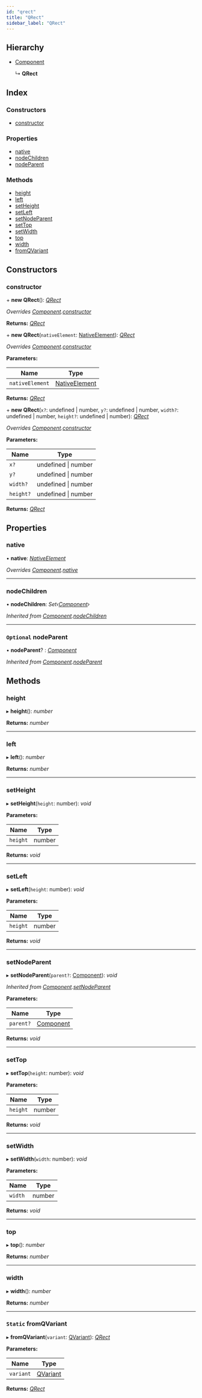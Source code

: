 ```yaml
---
id: "qrect"
title: "QRect"
sidebar_label: "QRect"
---
```


## Hierarchy

* [Component](component.md)

  ↳ **QRect**

## Index

### Constructors

* [constructor](qrect.md#constructor)

### Properties

* [native](qrect.md#native)
* [nodeChildren](qrect.md#nodechildren)
* [nodeParent](qrect.md#optional-nodeparent)

### Methods

* [height](qrect.md#height)
* [left](qrect.md#left)
* [setHeight](qrect.md#setheight)
* [setLeft](qrect.md#setleft)
* [setNodeParent](qrect.md#setnodeparent)
* [setTop](qrect.md#settop)
* [setWidth](qrect.md#setwidth)
* [top](qrect.md#top)
* [width](qrect.md#width)
* [fromQVariant](qrect.md#static-fromqvariant)

## Constructors

###  constructor

\+ **new QRect**(): *[QRect](qrect.md)*

*Overrides [Component](component.md).[constructor](component.md#constructor)*

**Returns:** *[QRect](qrect.md)*

\+ **new QRect**(`nativeElement`: [NativeElement](../globals.md#nativeelement)): *[QRect](qrect.md)*

*Overrides [Component](component.md).[constructor](component.md#constructor)*

**Parameters:**

Name | Type |
------ | ------ |
`nativeElement` | [NativeElement](../globals.md#nativeelement) |

**Returns:** *[QRect](qrect.md)*

\+ **new QRect**(`x?`: undefined | number, `y?`: undefined | number, `width?`: undefined | number, `height?`: undefined | number): *[QRect](qrect.md)*

*Overrides [Component](component.md).[constructor](component.md#constructor)*

**Parameters:**

Name | Type |
------ | ------ |
`x?` | undefined &#124; number |
`y?` | undefined &#124; number |
`width?` | undefined &#124; number |
`height?` | undefined &#124; number |

**Returns:** *[QRect](qrect.md)*

## Properties

###  native

• **native**: *[NativeElement](../globals.md#nativeelement)*

*Overrides [Component](component.md).[native](component.md#abstract-native)*

___

###  nodeChildren

• **nodeChildren**: *Set‹[Component](component.md)›*

*Inherited from [Component](component.md).[nodeChildren](component.md#nodechildren)*

___

### `Optional` nodeParent

• **nodeParent**? : *[Component](component.md)*

*Inherited from [Component](component.md).[nodeParent](component.md#optional-nodeparent)*

## Methods

###  height

▸ **height**(): *number*

**Returns:** *number*

___

###  left

▸ **left**(): *number*

**Returns:** *number*

___

###  setHeight

▸ **setHeight**(`height`: number): *void*

**Parameters:**

Name | Type |
------ | ------ |
`height` | number |

**Returns:** *void*

___

###  setLeft

▸ **setLeft**(`height`: number): *void*

**Parameters:**

Name | Type |
------ | ------ |
`height` | number |

**Returns:** *void*

___

###  setNodeParent

▸ **setNodeParent**(`parent?`: [Component](component.md)): *void*

*Inherited from [Component](component.md).[setNodeParent](component.md#setnodeparent)*

**Parameters:**

Name | Type |
------ | ------ |
`parent?` | [Component](component.md) |

**Returns:** *void*

___

###  setTop

▸ **setTop**(`height`: number): *void*

**Parameters:**

Name | Type |
------ | ------ |
`height` | number |

**Returns:** *void*

___

###  setWidth

▸ **setWidth**(`width`: number): *void*

**Parameters:**

Name | Type |
------ | ------ |
`width` | number |

**Returns:** *void*

___

###  top

▸ **top**(): *number*

**Returns:** *number*

___

###  width

▸ **width**(): *number*

**Returns:** *number*

___

### `Static` fromQVariant

▸ **fromQVariant**(`variant`: [QVariant](qvariant.md)): *[QRect](qrect.md)*

**Parameters:**

Name | Type |
------ | ------ |
`variant` | [QVariant](qvariant.md) |

**Returns:** *[QRect](qrect.md)*
